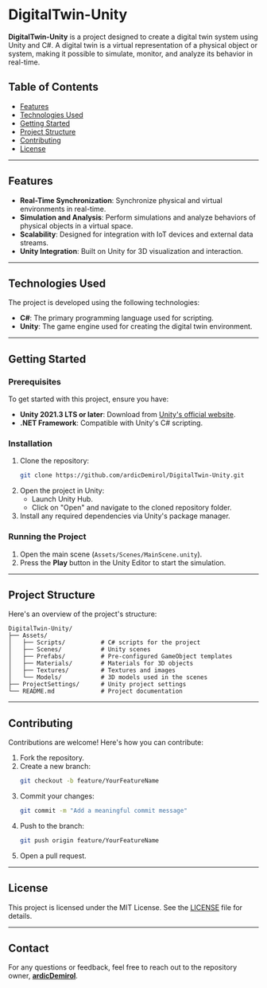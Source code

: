 # DigitalTwin-Unity

**DigitalTwin-Unity** is a project designed to create a digital twin system using Unity and C#. A digital twin is a virtual representation of a physical object or system, making it possible to simulate, monitor, and analyze its behavior in real-time.

## Table of Contents
- [Features](#features)
- [Technologies Used](#technologies-used)
- [Getting Started](#getting-started)
- [Project Structure](#project-structure)
- [Contributing](#contributing)
- [License](#license)

---

## Features
- **Real-Time Synchronization**: Synchronize physical and virtual environments in real-time.
- **Simulation and Analysis**: Perform simulations and analyze behaviors of physical objects in a virtual space.
- **Scalability**: Designed for integration with IoT devices and external data streams.
- **Unity Integration**: Built on Unity for 3D visualization and interaction.

---

## Technologies Used
The project is developed using the following technologies:
- **C#**: The primary programming language used for scripting.
- **Unity**: The game engine used for creating the digital twin environment.

---

## Getting Started

### Prerequisites
To get started with this project, ensure you have:
- **Unity 2021.3 LTS or later**: Download from [Unity's official website](https://unity.com/).
- **.NET Framework**: Compatible with Unity's C# scripting.

### Installation
1. Clone the repository:
   ```bash
   git clone https://github.com/ardicDemirol/DigitalTwin-Unity.git
   ```
2. Open the project in Unity:
   - Launch Unity Hub.
   - Click on "Open" and navigate to the cloned repository folder.
3. Install any required dependencies via Unity's package manager.

### Running the Project
1. Open the main scene (`Assets/Scenes/MainScene.unity`).
2. Press the **Play** button in the Unity Editor to start the simulation.

---

## Project Structure
Here's an overview of the project's structure:
```
DigitalTwin-Unity/
├── Assets/
│   ├── Scripts/          # C# scripts for the project
│   ├── Scenes/           # Unity scenes
│   ├── Prefabs/          # Pre-configured GameObject templates
│   ├── Materials/        # Materials for 3D objects
│   ├── Textures/         # Textures and images
│   └── Models/           # 3D models used in the scenes
├── ProjectSettings/      # Unity project settings
└── README.md             # Project documentation
```

---

## Contributing
Contributions are welcome! Here's how you can contribute:
1. Fork the repository.
2. Create a new branch:
   ```bash
   git checkout -b feature/YourFeatureName
   ```
3. Commit your changes:
   ```bash
   git commit -m "Add a meaningful commit message"
   ```
4. Push to the branch:
   ```bash
   git push origin feature/YourFeatureName
   ```
5. Open a pull request.

---

## License
This project is licensed under the MIT License. See the [LICENSE](LICENSE) file for details.

---

## Contact
For any questions or feedback, feel free to reach out to the repository owner, **[ardicDemirol](https://github.com/ardicDemirol)**.
